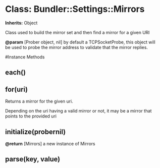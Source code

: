 # Class: Bundler::Settings::Mirrors
**Inherits:** Object
    

Class used to build the mirror set and then find a mirror for a given URI

**@param** [Prober object, nil] by default a TCPSocketProbe, this object
will be used to probe the mirror address to validate that the mirror replies.



#Instance Methods
## each() [](#method-i-each)

## for(uri) [](#method-i-for)
Returns a mirror for the given uri.

Depending on the uri having a valid mirror or not, it may be a
    mirror that points to the provided uri

## initialize(probernil) [](#method-i-initialize)

**@return** [Mirrors] a new instance of Mirrors

## parse(key, value) [](#method-i-parse)

